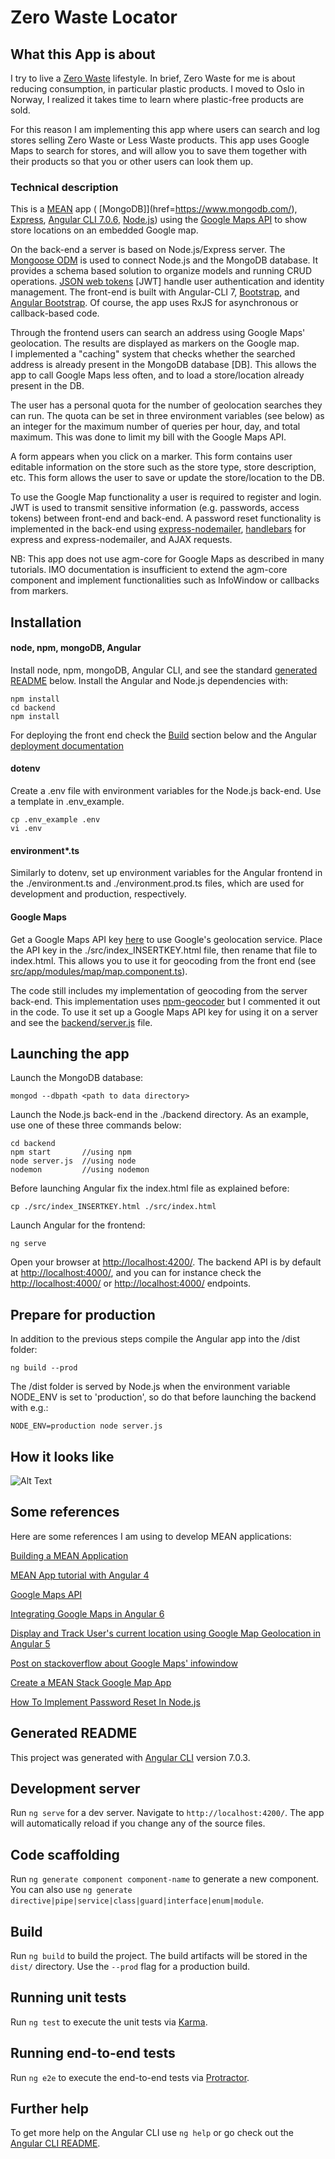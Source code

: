 # Zero Waste Locator

## What this App is about

I try to live a [Zero Waste](https://www.goingzerowaste.com/zero-waste-1/) lifestyle. In brief, Zero Waste for me is about reducing consumption, in particular plastic products. 
I moved to Oslo in Norway, I realized it takes time to learn where plastic-free products are sold. 

For this reason I am implementing this app where users can search and log stores selling Zero Waste or Less Waste products. This app uses Google Maps to search for stores, and will allow you to save them together with their products so that you or other users can look them up. 

### Technical description

This is a [MEAN](https://www.mongodb.com/) app (
[MongoDB]](href=https://www.mongodb.com/), [Express](https://expressjs.com/), [Angular CLI 7.0.6](https://angular.io/ ), [Node.js](https://nodejs.org)) using the [Google Maps API](https://cloud.google.com/maps-platform/) to show store locations on an embedded Google map. 

On the back-end a server is based on Node.js/Express server. The [Mongoose ODM](https://mongoosejs.com/) is used to connect Node.js and the MongoDB database. It provides a schema based solution to organize models and running CRUD operations. [JSON web tokens](https://jwt.io/) [JWT] handle user authentication and identity management. The front-end is built with Angular-CLI 7, [Bootstrap](https://getbootstrap.com/), and [Angular Bootstrap](https://ng-bootstrap.github.io). Of course, the app uses RxJS for asynchronous or callback-based code.  

Through the frontend users can search an address using Google Maps' geolocation. The results are displayed as markers on the Google map.  
I implemented a "caching" system that checks whether the searched address is already present in the MongoDB database [DB]. This allows the app to call Google Maps less often, and to load a store/location already present in the DB.  

The user has a personal quota for the number of geolocation searches they can run. The quota can be set in three environment variables (see below) as an integer for the maximum number of queries per hour, day, and total maximum. This was done to limit my bill with the Google Maps API. 

A form appears when you click on a marker. This form contains user editable information on the store such as the store type, store description, etc. This form allows the user to save or update the store/location to the DB. 

To use the Google Map functionality a user is required to register and login. JWT is used to transmit sensitive information (e.g. passwords, access tokens) between front-end and back-end. A password reset functionality is implemented in the back-end using [express-nodemailer](https://nodemailer.com/about/), [handlebars](https://www.npmjs.com/package/nodemailer-express-handlebars) for express and express-nodemailer, and AJAX requests.

NB: This app does not use agm-core for Google Maps as described in many tutorials. IMO documentation is insufficient to extend the agm-core component and implement functionalities such as InfoWindow or callbacks from markers.

## Installation

#### node, npm, mongoDB, Angular
Install node, npm, mongoDB, Angular CLI, and see the standard [generated README](#Generated-README) below. Install the Angular and Node.js dependencies with:

```
npm install
cd backend
npm install
```

For deploying the front end check the [Build](#Build) section below and the Angular [deployment documentation](https://angular.io/guide/deployment)

#### dotenv
Create a .env file with environment variables for the Node.js back-end. Use a template in .env_example. 

```
cp .env_example .env
vi .env
```

#### environment*.ts
Similarly to dotenv, set up environment variables for the Angular frontend in the ./environment.ts and ./environment.prod.ts files, which are used for development and production, respectively. 

#### Google Maps
Get a Google Maps API key [here](https://developers.google.com/maps/documentation/javascript/get-api-key) to use Google's geolocation service. Place the API key in the ./src/index_INSERTKEY.html file, then rename that file to index.html. This allows you to use it for geocoding from the front end (see [src/app/modules/map/map.component.ts](src/app/modules/map/map.component.ts)). 

The code still includes my implementation of geocoding from the server back-end. This implementation uses [npm-geocoder](https://www.npmjs.com/package/node-geocoder) but I commented it out in the code. To use it set up a Google Maps API key for using it on a server and see the [backend/server.js](backend/server.js) file. 

## Launching the app

Launch the MongoDB database:

```mongod --dbpath <path to data directory>```

Launch the Node.js back-end in the ./backend directory. As an example, use one of these three commands below:

```
cd backend
npm start       //using npm
node server.js  //using node
nodemon         //using nodemon
```

Before launching Angular fix the index.html file as explained before: 

```cp ./src/index_INSERTKEY.html ./src/index.html```

Launch Angular for the frontend:

```ng serve```

Open your browser at [http://localhost:4200/](http://localhost:4200/). The backend API is by default at [http://localhost:4000/](http://localhost:4000/), and you can for instance check the [http://localhost:4000/](http://localhost:4000/users) or [http://localhost:4000/](http://localhost:4000/stores) endpoints.

## Prepare for production

In addition to the previous steps compile the Angular app into the /dist folder: 
```
ng build --prod
```
The /dist folder is served by Node.js when the environment variable NODE_ENV is set to 'production', so do that before launching the backend with e.g.:

```
NODE_ENV=production node server.js
```

## How it looks like

![Alt Text](https://github.com/aless80/Zero-Waste-Locator/blob/master/img/gmaps-ng7.gif)
<!--![Alt Text](https://github.com/aless80/Zero-Waste-Locator/blob/master/img/02 - map search.png)
![Alt Text](https://github.com/aless80/Zero-Waste-Locator/blob/master/img/03 - map saved.png)
![Alt Text](https://github.com/aless80/Zero-Waste-Locator/blob/master/img/04 - profile.png)
![Alt Text](https://github.com/aless80/Zero-Waste-Locator/blob/master/img/05 - form.png)
![Alt Text](https://github.com/aless80/Zero-Waste-Locator/blob/master/img/06 - form.png)
![Alt Text](https://github.com/aless80/Zero-Waste-Locator/blob/master/img/07 - about.png)
![Alt Text](https://github.com/aless80/Zero-Waste-Locator/blob/master/img/08 - register.png)
-->
## Some references

Here are some references I am using to develop MEAN applications:  

[Building a MEAN Application](https://navakos.slab.com/public/building-a-mean-application-c9369d11?utm_source=mybridge&utm_medium=blog&utm_campaign=read_more#step-nine-adding-the-gitignore)

[MEAN App tutorial with Angular 4](https://medium.com/netscape/mean-app-tutorial-with-angular-4-part-1-18691663ea96)

[Google Maps API](https://developers.google.com/maps/documentation)

[Integrating Google Maps in Angular 6](https://medium.com/@balramchavan/integrating-google-maps-in-angular-5-ca5f68009f29)

[Display and Track User's current location using Google Map Geolocation in Angular 5](https://medium.com/@balramchavan/display-and-track-users-current-location-using-google-map-geolocation-in-angular-5-c259ec801d58)

[Post on stackoverflow about Google Maps' infowindow](https://stackoverflow.com/a/31496676/3592827)

[Create a MEAN Stack Google Map App](https://scotch.io/tutorials/making-mean-apps-with-google-maps-part-i)

[How To Implement Password Reset In Node.js](http://sahatyalkabov.com/how-to-implement-password-reset-in-nodejs/)

## Generated README

This project was generated with [Angular CLI](https://github.com/angular/angular-cli) version 7.0.3.

## Development server

Run `ng serve` for a dev server. Navigate to `http://localhost:4200/`. The app will automatically reload if you change any of the source files.

## Code scaffolding

Run `ng generate component component-name` to generate a new component. You can also use `ng generate directive|pipe|service|class|guard|interface|enum|module`.

## Build

Run `ng build` to build the project. The build artifacts will be stored in the `dist/` directory. Use the `--prod` flag for a production build.

## Running unit tests

Run `ng test` to execute the unit tests via [Karma](https://karma-runner.github.io).

## Running end-to-end tests

Run `ng e2e` to execute the end-to-end tests via [Protractor](http://www.protractortest.org/).

## Further help

To get more help on the Angular CLI use `ng help` or go check out the [Angular CLI README](https://github.com/angular/angular-cli/blob/master/README.md).